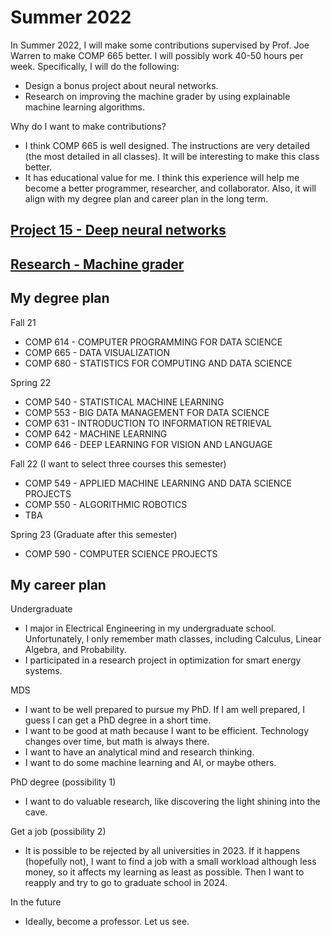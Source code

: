 # Summer 2022

In Summer 2022, I will make some contributions supervised by Prof. Joe Warren to make COMP 665 better. I will possibly work 40-50 hours per week. Specifically, I will do the following:

- Design a bonus project about neural networks.
- Research on improving the machine grader by using explainable machine learning algorithms.

Why do I want to make contributions?

- I think COMP 665 is well designed. The instructions are very detailed (the most detailed in all classes). It will be interesting to make this class better.
- It has educational value for me. I think this experience will help me become a better programmer, researcher, and collaborator. Also, it will align with my degree plan and career plan in the long term.

## [Project 15 - Deep neural networks](https://github.com/yangzeyu8/Summer-2022/tree/main/Project%2015%20-%20Deep%20neural%20networks)

## [Research - Machine grader](https://github.com/yangzeyu8/Summer-2022/tree/main/Research%20-%20Machine%20grader)

## My degree plan

Fall 21

- COMP 614 - COMPUTER PROGRAMMING FOR DATA SCIENCE
- COMP 665 - DATA VISUALIZATION
- COMP 680 - STATISTICS FOR COMPUTING AND DATA SCIENCE

Spring 22

- COMP 540 - STATISTICAL MACHINE LEARNING
- COMP 553 - BIG DATA MANAGEMENT FOR DATA SCIENCE
- COMP 631 - INTRODUCTION TO INFORMATION RETRIEVAL
- COMP 642 - MACHINE LEARNING
- COMP 646 - DEEP LEARNING FOR VISION AND LANGUAGE

Fall 22 (I want to select three courses this semester)

- COMP 549 - APPLIED MACHINE LEARNING AND DATA SCIENCE PROJECTS
- COMP 550 - ALGORITHMIC ROBOTICS
- TBA

Spring 23 (Graduate after this semester)

- COMP 590 - COMPUTER SCIENCE PROJECTS

## My career plan

Undergraduate

- I major in Electrical Engineering in my undergraduate school. Unfortunately, I only remember math classes, including Calculus, Linear Algebra, and Probability.
- I participated in a research project in optimization for smart energy systems.

MDS

- I want to be well prepared to pursue my PhD. If I am well prepared, I guess I can get a PhD degree in a short time. 
- I want to be good at math because I want to be efficient. Technology changes over time, but math is always there.
- I want to have an analytical mind and research thinking.
- I want to do some machine learning and AI, or maybe others.

PhD degree (possibility 1)

- I want to do valuable research, like discovering the light shining into the cave.

Get a job (possibility 2)

- It is possible to be rejected by all universities in 2023. If it happens (hopefully not), I want to find a job with a small workload although less money, so it affects my learning as least as possible. Then I want to reapply and try to go to graduate school in 2024.

In the future

- Ideally, become a professor. Let us see.
